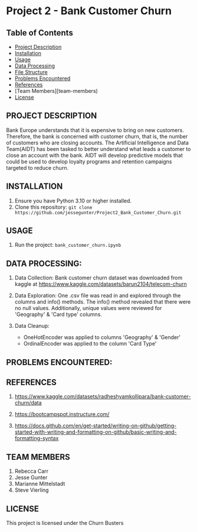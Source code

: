# Project 2 - Bank Customer Churn   

## Table of Contents

- [Project Description](#project-description)
- [Installation](#installation)
- [Usage](#usage)
- [Data Processing](#data-processing)
- [File Structure](#file-structure)
- [Problems Encountered](#problems-encountered)
- [References](#references)
- [Team Members][team-members)
- [License](#license)

## PROJECT DESCRIPTION   
 Bank Europe understands that it is expensive to bring on new customers.  Therefore, the bank is concerned with customer churn, that is, the number of customers who are closing accounts. The Artificial Intelligence and Data Team(AIDT) has been tasked to better understand what leads a customer to close an account with the bank. AIDT will develop predictive models that could be used to develop loyalty programs and retention campaigns targeted to reduce churn.   

## INSTALLATION   

1. Ensure you have Python 3.10 or higher installed.   
2. Clone this repository: `git clone https://github.com/jessegunter/Project2_Bank_Customer_Churn.git`   

## USAGE   

1. Run the project: `bank_customer_churn.ipynb`   

## DATA PROCESSING:   

1. Data Collection: Bank customer churn dataset was downloaded from kaggle at https://www.kaggle.com/datasets/barun2104/telecom-churn    

2. Data Exploration: One .csv file was read in and explored through the columns and info() methods.  The info() method revealed that there were no null values.  Additionally, unique values were reviewed for 'Geography' & 'Card type' columns.    

3. Data Cleanup:   
    - OneHotEncoder was applied to columns 'Geography' & 'Gender'   
    - OrdinalEncoder was applied to the column 'Card Type'   

## PROBLEMS ENCOUNTERED:   


## REFERENCES   
1. https://www.kaggle.com/datasets/radheshyamkollipara/bank-customer-churn/data    

2. https://bootcampspot.instructure.com/   

3. https://docs.github.com/en/get-started/writing-on-github/getting-started-with-writing-and-formatting-on-github/basic-writing-and-formatting-syntax   

## TEAM MEMBERS   
1. Rebecca Carr   
2. Jesse Gunter   
3. Marianne Mittelstadt   
4. Steve Vierling   

## LICENSE   
This project is licensed under the Churn Busters      

